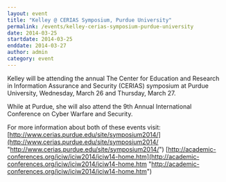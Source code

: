 ```yaml
---
layout: event
title: "Kelley @ CERIAS Symposium, Purdue University"
permalink: /events/kelley-cerias-symposium-purdue-university
date: 2014-03-25
startdate: 2014-03-25
enddate: 2014-03-27
author: admin
category: event
---
```


Kelley will be attending the annual The Center for Education and Research in Information Assurance and Security (CERIAS) symposium at Purdue University, Wednesday, March 26 and Thursday, March 27.

While at Purdue, she will also attend the 9th Annual International Conference on Cyber Warfare and Security.

For more information about both of these events visit:
 [http://www.cerias.purdue.edu/site/symposium2014/](http://www.cerias.purdue.edu/site/symposium2014/ "http://www.cerias.purdue.edu/site/symposium2014/")
 [http://academic-conferences.org/iciw/iciw2014/iciw14-home.htm](http://academic-conferences.org/iciw/iciw2014/iciw14-home.htm "http://academic-conferences.org/iciw/iciw2014/iciw14-home.htm")

